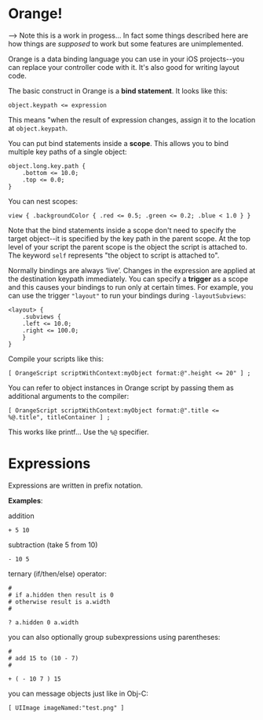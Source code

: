 Orange!
=======

--> Note this is a work in progess... 
In fact some things described here are how things are *supposed* to work but some features are unimplemented.

Orange is a data binding language you can use in your iOS projects--you can replace your controller code with it. It's also good for writing layout code.

The basic construct in Orange is a __bind statement__. It looks like this:

    object.keypath <= expression

This means "when the result of expression changes, assign it to the location at `object.keypath`.

You can put bind statements inside a __scope__. This allows you to bind multiple key paths of a single object:

    object.long.key.path {
        .bottom <= 10.0;
        .top <= 0.0;
    }

You can nest scopes:

    view { .backgroundColor { .red <= 0.5; .green <= 0.2; .blue < 1.0 } }

Note that the bind statements inside a scope don't need to specify the target object--it is specified by the key path in the parent scope. 
At the top level of your script the parent scope is the object the script is attached to. 
The keyword `self` represents "the object to script is attached to".

Normally bindings are always ‘live’. Changes in the expression are applied at the destination keypath immediately. 
You can specify a __trigger__ as a scope and this causes your bindings to run only at certain times. 
For example, you can use the trigger `"layout"` to run your bindings during `-layoutSubviews`:

    <layout> {
        .subviews {
	    .left <= 10.0;
	    .right <= 100.0;
        }
    }

Compile your scripts like this:

    [ OrangeScript scriptWithContext:myObject format:@".height <= 20" ] ;

You can refer to object instances in Orange script by passing them as additional arguments to the compiler:

    [ OrangeScript scriptWithContext:myObject format:@".title <= %@.title", titleContainer ] ;

This works like printf... Use the `%@` specifier.

# Expressions #

Expressions are written in prefix notation.

__Examples__:

addition

	+ 5 10

subtraction (take 5 from 10)

	- 10 5

ternary (if/then/else) operator:

	#
	# if a.hidden then result is 0
	# otherwise result is a.width
	#

	? a.hidden 0 a.width

you can also optionally group subexpressions using parentheses:

	#
	# add 15 to (10 - 7)
	#

	+ ( - 10 7 ) 15

you can message objects just like in Obj-C:

	[ UIImage imageNamed:"test.png" ]
